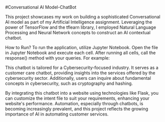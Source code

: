 #Conversational AI Model-ChatBot

This project showcases my work on building a sophisticated Conversational AI model as part of my Artificial Intelligence assignment. Leveraging the power of TensorFlow and the tflearn library, I employed Natural Language Processing and Neural Network concepts to construct an AI contextual chatbot.

How to Run?
To run the application, utilize Jupyter Notebook. Open the file in Jupyter Notebook and execute each cell. After running all cells, call the response() method with your queries. For example:

This chatbot is tailored for a Cybersecurity-focused industry. It serves as a customer care chatbot, providing insights into the services offered by the cybersecurity sector. Additionally, users can inquire about fundamental concepts in cybersecurity, such as cryptography and hashing.

By integrating this chatbot into a website using technologies like Flask, you can customize the intent file to suit your requirements, enhancing your website's performance. Automation, especially through chatbots, is becoming increasingly prevalent, and this project reflects the growing importance of AI in automating customer services.
